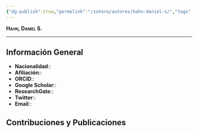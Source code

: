 ```yaml
---
{"dg-publish":true,"permalink":"/zotero/autores/hahn-daniel-s/","tags":["#autor","#researcher"]}
---
```



<span style="font-variant:small-caps; font-weight: bold;"> Hahn, Daniel S. </span>

---


## Información General

- **Nacionalidad**:: 
- **Afiliación**:: 
- **ORCID**:: 
- **Google Scholar**:: 
- **ResearchGate**:: 
- **Twitter**:: 
- **Email**::
  
## Contribuciones y Publicaciones






